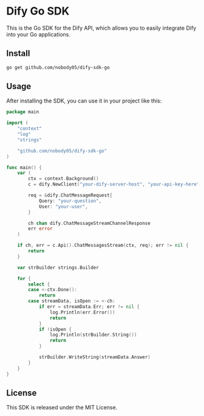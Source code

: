 # Dify Go SDK
This is the Go SDK for the Dify API, which allows you to easily integrate Dify into your Go applications.

## Install
```bash
go get github.com/nobody05/dify-sdk-go
```

## Usage
After installing the SDK, you can use it in your project like this:

```go
package main

import (
	"context"
	"log"
	"strings"

	"github.com/nobody05/dify-sdk-go"
)

func main() {
	var (
		ctx = context.Background()
		c = dify.NewClient("your-dify-server-host", "your-api-key-here")

		req = &dify.ChatMessageRequest{
			Query: "your-question",
			User: "your-user",
		}

		ch chan dify.ChatMessageStreamChannelResponse
		err error
	)

	if ch, err = c.Api().ChatMessagesStream(ctx, req); err != nil {
		return
	}

	var strBuilder strings.Builder

	for {
		select {
		case <-ctx.Done():
			return
		case streamData, isOpen := <-ch:
			if err = streamData.Err; err != nil {
				log.Println(err.Error())
				return
			}
			if !isOpen {
				log.Println(strBuilder.String())
				return
			}

			strBuilder.WriteString(streamData.Answer)
		}
	}
}

```

## License
This SDK is released under the MIT License.